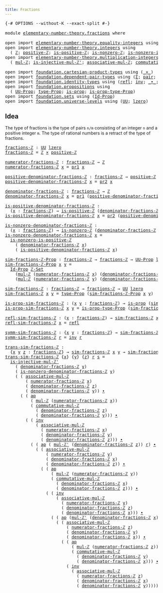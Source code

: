 ```yaml
---
title: Fractions
---
```


<pre class="Agda"><a id="35" class="Symbol">{-#</a> <a id="39" class="Keyword">OPTIONS</a> <a id="47" class="Pragma">--without-K</a> <a id="59" class="Pragma">--exact-split</a> <a id="73" class="Symbol">#-}</a>

<a id="78" class="Keyword">module</a> <a id="85" href="elementary-number-theory.fractions.html" class="Module">elementary-number-theory.fractions</a> <a id="120" class="Keyword">where</a>

<a id="127" class="Keyword">open</a> <a id="132" class="Keyword">import</a> <a id="139" href="elementary-number-theory.equality-integers.html" class="Module">elementary-number-theory.equality-integers</a> <a id="182" class="Keyword">using</a> <a id="188" class="Symbol">(</a><a id="189" href="elementary-number-theory.equality-integers.html#3350" class="Function">ℤ-Set</a><a id="194" class="Symbol">)</a>
<a id="196" class="Keyword">open</a> <a id="201" class="Keyword">import</a> <a id="208" href="elementary-number-theory.integers.html" class="Module">elementary-number-theory.integers</a> <a id="242" class="Keyword">using</a>
  <a id="250" class="Symbol">(</a> <a id="252" href="elementary-number-theory.integers.html#1881" class="Function">ℤ</a><a id="253" class="Symbol">;</a> <a id="255" href="elementary-number-theory.integers.html#7529" class="Function">positive-ℤ</a><a id="265" class="Symbol">;</a> <a id="267" href="elementary-number-theory.integers.html#7398" class="Function">is-positive-ℤ</a><a id="280" class="Symbol">;</a> <a id="282" href="elementary-number-theory.integers.html#2223" class="Function">is-nonzero-ℤ</a><a id="294" class="Symbol">;</a> <a id="296" href="elementary-number-theory.integers.html#7711" class="Function">is-nonzero-is-positive-ℤ</a><a id="320" class="Symbol">)</a>
<a id="322" class="Keyword">open</a> <a id="327" class="Keyword">import</a> <a id="334" href="elementary-number-theory.multiplication-integers.html" class="Module">elementary-number-theory.multiplication-integers</a> <a id="383" class="Keyword">using</a>
  <a id="391" class="Symbol">(</a> <a id="393" href="elementary-number-theory.multiplication-integers.html#2233" class="Function">mul-ℤ</a><a id="398" class="Symbol">;</a> <a id="400" href="elementary-number-theory.multiplication-integers.html#18383" class="Function">is-injective-mul-ℤ&#39;</a><a id="419" class="Symbol">;</a> <a id="421" href="elementary-number-theory.multiplication-integers.html#11333" class="Function">associative-mul-ℤ</a><a id="438" class="Symbol">;</a> <a id="440" href="elementary-number-theory.multiplication-integers.html#12018" class="Function">commutative-mul-ℤ</a><a id="457" class="Symbol">;</a> <a id="459" href="elementary-number-theory.multiplication-integers.html#2474" class="Function">mul-ℤ&#39;</a><a id="465" class="Symbol">)</a>

<a id="468" class="Keyword">open</a> <a id="473" class="Keyword">import</a> <a id="480" href="foundation.cartesian-product-types.html" class="Module">foundation.cartesian-product-types</a> <a id="515" class="Keyword">using</a> <a id="521" class="Symbol">(</a><a id="522" href="foundation-core.cartesian-product-types.html#590" class="Function Operator">_×_</a><a id="525" class="Symbol">)</a>
<a id="527" class="Keyword">open</a> <a id="532" class="Keyword">import</a> <a id="539" href="foundation.dependent-pair-types.html" class="Module">foundation.dependent-pair-types</a> <a id="571" class="Keyword">using</a> <a id="577" class="Symbol">(</a><a id="578" href="foundation-core.dependent-pair-types.html#515" class="Record">Σ</a><a id="579" class="Symbol">;</a> <a id="581" href="foundation-core.dependent-pair-types.html#588" class="InductiveConstructor">pair</a><a id="585" class="Symbol">;</a> <a id="587" href="foundation-core.dependent-pair-types.html#605" class="Field">pr1</a><a id="590" class="Symbol">;</a> <a id="592" href="foundation-core.dependent-pair-types.html#617" class="Field">pr2</a><a id="595" class="Symbol">)</a>
<a id="597" class="Keyword">open</a> <a id="602" class="Keyword">import</a> <a id="609" href="foundation.identity-types.html" class="Module">foundation.identity-types</a> <a id="635" class="Keyword">using</a> <a id="641" class="Symbol">(</a><a id="642" href="foundation-core.identity-types.html#1820" class="InductiveConstructor">refl</a><a id="646" class="Symbol">;</a> <a id="648" href="foundation-core.identity-types.html#2729" class="Function">inv</a><a id="651" class="Symbol">;</a> <a id="653" href="foundation-core.identity-types.html#2425" class="Function Operator">_∙_</a><a id="656" class="Symbol">;</a> <a id="658" href="foundation-core.identity-types.html#4003" class="Function">ap</a><a id="660" class="Symbol">)</a>
<a id="662" class="Keyword">open</a> <a id="667" class="Keyword">import</a> <a id="674" href="foundation.propositions.html" class="Module">foundation.propositions</a> <a id="698" class="Keyword">using</a>
  <a id="706" class="Symbol">(</a> <a id="708" href="foundation-core.propositions.html#1393" class="Function">UU-Prop</a><a id="715" class="Symbol">;</a> <a id="717" href="foundation-core.propositions.html#1495" class="Function">type-Prop</a><a id="726" class="Symbol">;</a> <a id="728" href="foundation-core.propositions.html#1309" class="Function">is-prop</a><a id="735" class="Symbol">;</a> <a id="737" href="foundation-core.propositions.html#1562" class="Function">is-prop-type-Prop</a><a id="754" class="Symbol">)</a>
<a id="756" class="Keyword">open</a> <a id="761" class="Keyword">import</a> <a id="768" href="foundation.sets.html" class="Module">foundation.sets</a> <a id="784" class="Keyword">using</a> <a id="790" class="Symbol">(</a><a id="791" href="foundation-core.sets.html#1420" class="Function">Id-Prop</a><a id="798" class="Symbol">)</a>
<a id="800" class="Keyword">open</a> <a id="805" class="Keyword">import</a> <a id="812" href="foundation.universe-levels.html" class="Module">foundation.universe-levels</a> <a id="839" class="Keyword">using</a> <a id="845" class="Symbol">(</a><a id="846" href="foundation-core.universe-levels.html#235" class="Primitive">UU</a><a id="848" class="Symbol">;</a> <a id="850" href="Agda.Primitive.html#764" class="Primitive">lzero</a><a id="855" class="Symbol">)</a>
</pre>
## Idea

The type of fractions is the type of pairs `n/m` consisting of an integer `n` and a positive integer `m`. The type of rational numbers is a retract of the type of fractions.

<pre class="Agda"><a id="fractions-ℤ"></a><a id="1054" href="elementary-number-theory.fractions.html#1054" class="Function">fractions-ℤ</a> <a id="1066" class="Symbol">:</a> <a id="1068" href="foundation-core.universe-levels.html#235" class="Primitive">UU</a> <a id="1071" href="Agda.Primitive.html#764" class="Primitive">lzero</a>
<a id="1077" href="elementary-number-theory.fractions.html#1054" class="Function">fractions-ℤ</a> <a id="1089" class="Symbol">=</a> <a id="1091" href="elementary-number-theory.integers.html#1881" class="Function">ℤ</a> <a id="1093" href="foundation-core.cartesian-product-types.html#590" class="Function Operator">×</a> <a id="1095" href="elementary-number-theory.integers.html#7529" class="Function">positive-ℤ</a>

<a id="numerator-fractions-ℤ"></a><a id="1107" href="elementary-number-theory.fractions.html#1107" class="Function">numerator-fractions-ℤ</a> <a id="1129" class="Symbol">:</a> <a id="1131" href="elementary-number-theory.fractions.html#1054" class="Function">fractions-ℤ</a> <a id="1143" class="Symbol">→</a> <a id="1145" href="elementary-number-theory.integers.html#1881" class="Function">ℤ</a>
<a id="1147" href="elementary-number-theory.fractions.html#1107" class="Function">numerator-fractions-ℤ</a> <a id="1169" href="elementary-number-theory.fractions.html#1169" class="Bound">x</a> <a id="1171" class="Symbol">=</a> <a id="1173" href="foundation-core.dependent-pair-types.html#605" class="Field">pr1</a> <a id="1177" href="elementary-number-theory.fractions.html#1169" class="Bound">x</a>

<a id="positive-denominator-fractions-ℤ"></a><a id="1180" href="elementary-number-theory.fractions.html#1180" class="Function">positive-denominator-fractions-ℤ</a> <a id="1213" class="Symbol">:</a> <a id="1215" href="elementary-number-theory.fractions.html#1054" class="Function">fractions-ℤ</a> <a id="1227" class="Symbol">→</a> <a id="1229" href="elementary-number-theory.integers.html#7529" class="Function">positive-ℤ</a>
<a id="1240" href="elementary-number-theory.fractions.html#1180" class="Function">positive-denominator-fractions-ℤ</a> <a id="1273" href="elementary-number-theory.fractions.html#1273" class="Bound">x</a> <a id="1275" class="Symbol">=</a> <a id="1277" href="foundation-core.dependent-pair-types.html#617" class="Field">pr2</a> <a id="1281" href="elementary-number-theory.fractions.html#1273" class="Bound">x</a>

<a id="denominator-fractions-ℤ"></a><a id="1284" href="elementary-number-theory.fractions.html#1284" class="Function">denominator-fractions-ℤ</a> <a id="1308" class="Symbol">:</a> <a id="1310" href="elementary-number-theory.fractions.html#1054" class="Function">fractions-ℤ</a> <a id="1322" class="Symbol">→</a> <a id="1324" href="elementary-number-theory.integers.html#1881" class="Function">ℤ</a>
<a id="1326" href="elementary-number-theory.fractions.html#1284" class="Function">denominator-fractions-ℤ</a> <a id="1350" href="elementary-number-theory.fractions.html#1350" class="Bound">x</a> <a id="1352" class="Symbol">=</a> <a id="1354" href="foundation-core.dependent-pair-types.html#605" class="Field">pr1</a> <a id="1358" class="Symbol">(</a><a id="1359" href="elementary-number-theory.fractions.html#1180" class="Function">positive-denominator-fractions-ℤ</a> <a id="1392" href="elementary-number-theory.fractions.html#1350" class="Bound">x</a><a id="1393" class="Symbol">)</a>

<a id="is-positive-denominator-fractions-ℤ"></a><a id="1396" href="elementary-number-theory.fractions.html#1396" class="Function">is-positive-denominator-fractions-ℤ</a> <a id="1432" class="Symbol">:</a>
  <a id="1436" class="Symbol">(</a><a id="1437" href="elementary-number-theory.fractions.html#1437" class="Bound">x</a> <a id="1439" class="Symbol">:</a> <a id="1441" href="elementary-number-theory.fractions.html#1054" class="Function">fractions-ℤ</a><a id="1452" class="Symbol">)</a> <a id="1454" class="Symbol">→</a> <a id="1456" href="elementary-number-theory.integers.html#7398" class="Function">is-positive-ℤ</a> <a id="1470" class="Symbol">(</a><a id="1471" href="elementary-number-theory.fractions.html#1284" class="Function">denominator-fractions-ℤ</a> <a id="1495" href="elementary-number-theory.fractions.html#1437" class="Bound">x</a><a id="1496" class="Symbol">)</a>
<a id="1498" href="elementary-number-theory.fractions.html#1396" class="Function">is-positive-denominator-fractions-ℤ</a> <a id="1534" href="elementary-number-theory.fractions.html#1534" class="Bound">x</a> <a id="1536" class="Symbol">=</a> <a id="1538" href="foundation-core.dependent-pair-types.html#617" class="Field">pr2</a> <a id="1542" class="Symbol">(</a><a id="1543" href="elementary-number-theory.fractions.html#1180" class="Function">positive-denominator-fractions-ℤ</a> <a id="1576" href="elementary-number-theory.fractions.html#1534" class="Bound">x</a><a id="1577" class="Symbol">)</a>

<a id="is-nonzero-denominator-fractions-ℤ"></a><a id="1580" href="elementary-number-theory.fractions.html#1580" class="Function">is-nonzero-denominator-fractions-ℤ</a> <a id="1615" class="Symbol">:</a>
  <a id="1619" class="Symbol">(</a><a id="1620" href="elementary-number-theory.fractions.html#1620" class="Bound">x</a> <a id="1622" class="Symbol">:</a> <a id="1624" href="elementary-number-theory.fractions.html#1054" class="Function">fractions-ℤ</a><a id="1635" class="Symbol">)</a> <a id="1637" class="Symbol">→</a> <a id="1639" href="elementary-number-theory.integers.html#2223" class="Function">is-nonzero-ℤ</a> <a id="1652" class="Symbol">(</a><a id="1653" href="elementary-number-theory.fractions.html#1284" class="Function">denominator-fractions-ℤ</a> <a id="1677" href="elementary-number-theory.fractions.html#1620" class="Bound">x</a><a id="1678" class="Symbol">)</a>
<a id="1680" href="elementary-number-theory.fractions.html#1580" class="Function">is-nonzero-denominator-fractions-ℤ</a> <a id="1715" href="elementary-number-theory.fractions.html#1715" class="Bound">x</a> <a id="1717" class="Symbol">=</a>
  <a id="1721" href="elementary-number-theory.integers.html#7711" class="Function">is-nonzero-is-positive-ℤ</a>
    <a id="1750" class="Symbol">(</a> <a id="1752" href="elementary-number-theory.fractions.html#1284" class="Function">denominator-fractions-ℤ</a> <a id="1776" href="elementary-number-theory.fractions.html#1715" class="Bound">x</a><a id="1777" class="Symbol">)</a>
    <a id="1783" class="Symbol">(</a> <a id="1785" href="elementary-number-theory.fractions.html#1396" class="Function">is-positive-denominator-fractions-ℤ</a> <a id="1821" href="elementary-number-theory.fractions.html#1715" class="Bound">x</a><a id="1822" class="Symbol">)</a>

<a id="sim-fractions-ℤ-Prop"></a><a id="1825" href="elementary-number-theory.fractions.html#1825" class="Function">sim-fractions-ℤ-Prop</a> <a id="1846" class="Symbol">:</a> <a id="1848" href="elementary-number-theory.fractions.html#1054" class="Function">fractions-ℤ</a> <a id="1860" class="Symbol">→</a> <a id="1862" href="elementary-number-theory.fractions.html#1054" class="Function">fractions-ℤ</a> <a id="1874" class="Symbol">→</a> <a id="1876" href="foundation-core.propositions.html#1393" class="Function">UU-Prop</a> <a id="1884" href="Agda.Primitive.html#764" class="Primitive">lzero</a>
<a id="1890" href="elementary-number-theory.fractions.html#1825" class="Function">sim-fractions-ℤ-Prop</a> <a id="1911" href="elementary-number-theory.fractions.html#1911" class="Bound">x</a> <a id="1913" href="elementary-number-theory.fractions.html#1913" class="Bound">y</a> <a id="1915" class="Symbol">=</a>
  <a id="1919" href="foundation-core.sets.html#1420" class="Function">Id-Prop</a> <a id="1927" href="elementary-number-theory.equality-integers.html#3350" class="Function">ℤ-Set</a>
    <a id="1937" class="Symbol">(</a><a id="1938" href="elementary-number-theory.multiplication-integers.html#2233" class="Function">mul-ℤ</a> <a id="1944" class="Symbol">(</a><a id="1945" href="elementary-number-theory.fractions.html#1107" class="Function">numerator-fractions-ℤ</a> <a id="1967" href="elementary-number-theory.fractions.html#1911" class="Bound">x</a><a id="1968" class="Symbol">)</a> <a id="1970" class="Symbol">(</a><a id="1971" href="elementary-number-theory.fractions.html#1284" class="Function">denominator-fractions-ℤ</a> <a id="1995" href="elementary-number-theory.fractions.html#1913" class="Bound">y</a><a id="1996" class="Symbol">))</a>
    <a id="2003" class="Symbol">(</a><a id="2004" href="elementary-number-theory.multiplication-integers.html#2233" class="Function">mul-ℤ</a> <a id="2010" class="Symbol">(</a><a id="2011" href="elementary-number-theory.fractions.html#1107" class="Function">numerator-fractions-ℤ</a> <a id="2033" href="elementary-number-theory.fractions.html#1913" class="Bound">y</a><a id="2034" class="Symbol">)</a> <a id="2036" class="Symbol">(</a><a id="2037" href="elementary-number-theory.fractions.html#1284" class="Function">denominator-fractions-ℤ</a> <a id="2061" href="elementary-number-theory.fractions.html#1911" class="Bound">x</a><a id="2062" class="Symbol">))</a>

<a id="sim-fractions-ℤ"></a><a id="2066" href="elementary-number-theory.fractions.html#2066" class="Function">sim-fractions-ℤ</a> <a id="2082" class="Symbol">:</a> <a id="2084" href="elementary-number-theory.fractions.html#1054" class="Function">fractions-ℤ</a> <a id="2096" class="Symbol">→</a> <a id="2098" href="elementary-number-theory.fractions.html#1054" class="Function">fractions-ℤ</a> <a id="2110" class="Symbol">→</a> <a id="2112" href="foundation-core.universe-levels.html#235" class="Primitive">UU</a> <a id="2115" href="Agda.Primitive.html#764" class="Primitive">lzero</a>
<a id="2121" href="elementary-number-theory.fractions.html#2066" class="Function">sim-fractions-ℤ</a> <a id="2137" href="elementary-number-theory.fractions.html#2137" class="Bound">x</a> <a id="2139" href="elementary-number-theory.fractions.html#2139" class="Bound">y</a> <a id="2141" class="Symbol">=</a> <a id="2143" href="foundation-core.propositions.html#1495" class="Function">type-Prop</a> <a id="2153" class="Symbol">(</a><a id="2154" href="elementary-number-theory.fractions.html#1825" class="Function">sim-fractions-ℤ-Prop</a> <a id="2175" href="elementary-number-theory.fractions.html#2137" class="Bound">x</a> <a id="2177" href="elementary-number-theory.fractions.html#2139" class="Bound">y</a><a id="2178" class="Symbol">)</a>

<a id="is-prop-sim-fractions-ℤ"></a><a id="2181" href="elementary-number-theory.fractions.html#2181" class="Function">is-prop-sim-fractions-ℤ</a> <a id="2205" class="Symbol">:</a> <a id="2207" class="Symbol">(</a><a id="2208" href="elementary-number-theory.fractions.html#2208" class="Bound">x</a> <a id="2210" href="elementary-number-theory.fractions.html#2210" class="Bound">y</a> <a id="2212" class="Symbol">:</a> <a id="2214" href="elementary-number-theory.fractions.html#1054" class="Function">fractions-ℤ</a><a id="2225" class="Symbol">)</a> <a id="2227" class="Symbol">→</a> <a id="2229" href="foundation-core.propositions.html#1309" class="Function">is-prop</a> <a id="2237" class="Symbol">(</a><a id="2238" href="elementary-number-theory.fractions.html#2066" class="Function">sim-fractions-ℤ</a> <a id="2254" href="elementary-number-theory.fractions.html#2208" class="Bound">x</a> <a id="2256" href="elementary-number-theory.fractions.html#2210" class="Bound">y</a><a id="2257" class="Symbol">)</a>
<a id="2259" href="elementary-number-theory.fractions.html#2181" class="Function">is-prop-sim-fractions-ℤ</a> <a id="2283" href="elementary-number-theory.fractions.html#2283" class="Bound">x</a> <a id="2285" href="elementary-number-theory.fractions.html#2285" class="Bound">y</a> <a id="2287" class="Symbol">=</a> <a id="2289" href="foundation-core.propositions.html#1562" class="Function">is-prop-type-Prop</a> <a id="2307" class="Symbol">(</a><a id="2308" href="elementary-number-theory.fractions.html#1825" class="Function">sim-fractions-ℤ-Prop</a> <a id="2329" href="elementary-number-theory.fractions.html#2283" class="Bound">x</a> <a id="2331" href="elementary-number-theory.fractions.html#2285" class="Bound">y</a><a id="2332" class="Symbol">)</a>

<a id="refl-sim-fractions-ℤ"></a><a id="2335" href="elementary-number-theory.fractions.html#2335" class="Function">refl-sim-fractions-ℤ</a> <a id="2356" class="Symbol">:</a> <a id="2358" class="Symbol">(</a><a id="2359" href="elementary-number-theory.fractions.html#2359" class="Bound">x</a> <a id="2361" class="Symbol">:</a> <a id="2363" href="elementary-number-theory.fractions.html#1054" class="Function">fractions-ℤ</a><a id="2374" class="Symbol">)</a> <a id="2376" class="Symbol">→</a> <a id="2378" href="elementary-number-theory.fractions.html#2066" class="Function">sim-fractions-ℤ</a> <a id="2394" href="elementary-number-theory.fractions.html#2359" class="Bound">x</a> <a id="2396" href="elementary-number-theory.fractions.html#2359" class="Bound">x</a>
<a id="2398" href="elementary-number-theory.fractions.html#2335" class="Function">refl-sim-fractions-ℤ</a> <a id="2419" href="elementary-number-theory.fractions.html#2419" class="Bound">x</a> <a id="2421" class="Symbol">=</a> <a id="2423" href="foundation-core.identity-types.html#1820" class="InductiveConstructor">refl</a>

<a id="symm-sim-fractions-ℤ"></a><a id="2429" href="elementary-number-theory.fractions.html#2429" class="Function">symm-sim-fractions-ℤ</a> <a id="2450" class="Symbol">:</a> <a id="2452" class="Symbol">{</a><a id="2453" href="elementary-number-theory.fractions.html#2453" class="Bound">x</a> <a id="2455" href="elementary-number-theory.fractions.html#2455" class="Bound">y</a> <a id="2457" class="Symbol">:</a> <a id="2459" href="elementary-number-theory.fractions.html#1054" class="Function">fractions-ℤ</a><a id="2470" class="Symbol">}</a> <a id="2472" class="Symbol">→</a> <a id="2474" href="elementary-number-theory.fractions.html#2066" class="Function">sim-fractions-ℤ</a> <a id="2490" href="elementary-number-theory.fractions.html#2453" class="Bound">x</a> <a id="2492" href="elementary-number-theory.fractions.html#2455" class="Bound">y</a> <a id="2494" class="Symbol">→</a> <a id="2496" href="elementary-number-theory.fractions.html#2066" class="Function">sim-fractions-ℤ</a> <a id="2512" href="elementary-number-theory.fractions.html#2455" class="Bound">y</a> <a id="2514" href="elementary-number-theory.fractions.html#2453" class="Bound">x</a>
<a id="2516" href="elementary-number-theory.fractions.html#2429" class="Function">symm-sim-fractions-ℤ</a> <a id="2537" href="elementary-number-theory.fractions.html#2537" class="Bound">r</a> <a id="2539" class="Symbol">=</a> <a id="2541" href="foundation-core.identity-types.html#2729" class="Function">inv</a> <a id="2545" href="elementary-number-theory.fractions.html#2537" class="Bound">r</a>

<a id="trans-sim-fractions-ℤ"></a><a id="2548" href="elementary-number-theory.fractions.html#2548" class="Function">trans-sim-fractions-ℤ</a> <a id="2570" class="Symbol">:</a>
  <a id="2574" class="Symbol">{</a><a id="2575" href="elementary-number-theory.fractions.html#2575" class="Bound">x</a> <a id="2577" href="elementary-number-theory.fractions.html#2577" class="Bound">y</a> <a id="2579" href="elementary-number-theory.fractions.html#2579" class="Bound">z</a> <a id="2581" class="Symbol">:</a> <a id="2583" href="elementary-number-theory.fractions.html#1054" class="Function">fractions-ℤ</a><a id="2594" class="Symbol">}</a> <a id="2596" class="Symbol">→</a> <a id="2598" href="elementary-number-theory.fractions.html#2066" class="Function">sim-fractions-ℤ</a> <a id="2614" href="elementary-number-theory.fractions.html#2575" class="Bound">x</a> <a id="2616" href="elementary-number-theory.fractions.html#2577" class="Bound">y</a> <a id="2618" class="Symbol">→</a> <a id="2620" href="elementary-number-theory.fractions.html#2066" class="Function">sim-fractions-ℤ</a> <a id="2636" href="elementary-number-theory.fractions.html#2577" class="Bound">y</a> <a id="2638" href="elementary-number-theory.fractions.html#2579" class="Bound">z</a> <a id="2640" class="Symbol">→</a> <a id="2642" href="elementary-number-theory.fractions.html#2066" class="Function">sim-fractions-ℤ</a> <a id="2658" href="elementary-number-theory.fractions.html#2575" class="Bound">x</a> <a id="2660" href="elementary-number-theory.fractions.html#2579" class="Bound">z</a>
<a id="2662" href="elementary-number-theory.fractions.html#2548" class="Function">trans-sim-fractions-ℤ</a> <a id="2684" class="Symbol">{</a><a id="2685" href="elementary-number-theory.fractions.html#2685" class="Bound">x</a><a id="2686" class="Symbol">}</a> <a id="2688" class="Symbol">{</a><a id="2689" href="elementary-number-theory.fractions.html#2689" class="Bound">y</a><a id="2690" class="Symbol">}</a> <a id="2692" class="Symbol">{</a><a id="2693" href="elementary-number-theory.fractions.html#2693" class="Bound">z</a><a id="2694" class="Symbol">}</a> <a id="2696" href="elementary-number-theory.fractions.html#2696" class="Bound">r</a> <a id="2698" href="elementary-number-theory.fractions.html#2698" class="Bound">s</a> <a id="2700" class="Symbol">=</a>
  <a id="2704" href="elementary-number-theory.multiplication-integers.html#18383" class="Function">is-injective-mul-ℤ&#39;</a>
    <a id="2728" class="Symbol">(</a> <a id="2730" href="elementary-number-theory.fractions.html#1284" class="Function">denominator-fractions-ℤ</a> <a id="2754" href="elementary-number-theory.fractions.html#2689" class="Bound">y</a><a id="2755" class="Symbol">)</a>
    <a id="2761" class="Symbol">(</a> <a id="2763" href="elementary-number-theory.fractions.html#1580" class="Function">is-nonzero-denominator-fractions-ℤ</a> <a id="2798" href="elementary-number-theory.fractions.html#2689" class="Bound">y</a><a id="2799" class="Symbol">)</a>
    <a id="2805" class="Symbol">(</a> <a id="2807" class="Symbol">(</a> <a id="2809" href="elementary-number-theory.multiplication-integers.html#11333" class="Function">associative-mul-ℤ</a>
        <a id="2835" class="Symbol">(</a> <a id="2837" href="elementary-number-theory.fractions.html#1107" class="Function">numerator-fractions-ℤ</a> <a id="2859" href="elementary-number-theory.fractions.html#2685" class="Bound">x</a><a id="2860" class="Symbol">)</a>
        <a id="2870" class="Symbol">(</a> <a id="2872" href="elementary-number-theory.fractions.html#1284" class="Function">denominator-fractions-ℤ</a> <a id="2896" href="elementary-number-theory.fractions.html#2693" class="Bound">z</a><a id="2897" class="Symbol">)</a>
        <a id="2907" class="Symbol">(</a> <a id="2909" href="elementary-number-theory.fractions.html#1284" class="Function">denominator-fractions-ℤ</a> <a id="2933" href="elementary-number-theory.fractions.html#2689" class="Bound">y</a><a id="2934" class="Symbol">))</a> <a id="2937" href="foundation-core.identity-types.html#2425" class="Function Operator">∙</a>
      <a id="2945" class="Symbol">(</a> <a id="2947" class="Symbol">(</a> <a id="2949" href="foundation-core.identity-types.html#4003" class="Function">ap</a>
          <a id="2962" class="Symbol">(</a> <a id="2964" href="elementary-number-theory.multiplication-integers.html#2233" class="Function">mul-ℤ</a> <a id="2970" class="Symbol">(</a><a id="2971" href="elementary-number-theory.fractions.html#1107" class="Function">numerator-fractions-ℤ</a> <a id="2993" href="elementary-number-theory.fractions.html#2685" class="Bound">x</a><a id="2994" class="Symbol">))</a>
          <a id="3007" class="Symbol">(</a> <a id="3009" href="elementary-number-theory.multiplication-integers.html#12018" class="Function">commutative-mul-ℤ</a>
            <a id="3039" class="Symbol">(</a> <a id="3041" href="elementary-number-theory.fractions.html#1284" class="Function">denominator-fractions-ℤ</a> <a id="3065" href="elementary-number-theory.fractions.html#2693" class="Bound">z</a><a id="3066" class="Symbol">)</a>
            <a id="3080" class="Symbol">(</a> <a id="3082" href="elementary-number-theory.fractions.html#1284" class="Function">denominator-fractions-ℤ</a> <a id="3106" href="elementary-number-theory.fractions.html#2689" class="Bound">y</a><a id="3107" class="Symbol">)))</a> <a id="3111" href="foundation-core.identity-types.html#2425" class="Function Operator">∙</a>
        <a id="3121" class="Symbol">(</a> <a id="3123" class="Symbol">(</a> <a id="3125" href="foundation-core.identity-types.html#2729" class="Function">inv</a>
            <a id="3141" class="Symbol">(</a> <a id="3143" href="elementary-number-theory.multiplication-integers.html#11333" class="Function">associative-mul-ℤ</a>
              <a id="3175" class="Symbol">(</a> <a id="3177" href="elementary-number-theory.fractions.html#1107" class="Function">numerator-fractions-ℤ</a> <a id="3199" href="elementary-number-theory.fractions.html#2685" class="Bound">x</a><a id="3200" class="Symbol">)</a>
              <a id="3216" class="Symbol">(</a> <a id="3218" href="elementary-number-theory.fractions.html#1284" class="Function">denominator-fractions-ℤ</a> <a id="3242" href="elementary-number-theory.fractions.html#2689" class="Bound">y</a><a id="3243" class="Symbol">)</a>
              <a id="3259" class="Symbol">(</a> <a id="3261" href="elementary-number-theory.fractions.html#1284" class="Function">denominator-fractions-ℤ</a> <a id="3285" href="elementary-number-theory.fractions.html#2693" class="Bound">z</a><a id="3286" class="Symbol">)))</a> <a id="3290" href="foundation-core.identity-types.html#2425" class="Function Operator">∙</a>
          <a id="3302" class="Symbol">(</a> <a id="3304" class="Symbol">(</a> <a id="3306" href="foundation-core.identity-types.html#4003" class="Function">ap</a> <a id="3309" class="Symbol">(</a> <a id="3311" href="elementary-number-theory.multiplication-integers.html#2474" class="Function">mul-ℤ&#39;</a> <a id="3318" class="Symbol">(</a><a id="3319" href="elementary-number-theory.fractions.html#1284" class="Function">denominator-fractions-ℤ</a> <a id="3343" href="elementary-number-theory.fractions.html#2693" class="Bound">z</a><a id="3344" class="Symbol">))</a> <a id="3347" href="elementary-number-theory.fractions.html#2696" class="Bound">r</a><a id="3348" class="Symbol">)</a> <a id="3350" href="foundation-core.identity-types.html#2425" class="Function Operator">∙</a>
            <a id="3364" class="Symbol">(</a> <a id="3366" class="Symbol">(</a> <a id="3368" href="elementary-number-theory.multiplication-integers.html#11333" class="Function">associative-mul-ℤ</a>
                <a id="3402" class="Symbol">(</a> <a id="3404" href="elementary-number-theory.fractions.html#1107" class="Function">numerator-fractions-ℤ</a> <a id="3426" href="elementary-number-theory.fractions.html#2689" class="Bound">y</a><a id="3427" class="Symbol">)</a>
                <a id="3445" class="Symbol">(</a> <a id="3447" href="elementary-number-theory.fractions.html#1284" class="Function">denominator-fractions-ℤ</a> <a id="3471" href="elementary-number-theory.fractions.html#2685" class="Bound">x</a><a id="3472" class="Symbol">)</a>
                <a id="3490" class="Symbol">(</a> <a id="3492" href="elementary-number-theory.fractions.html#1284" class="Function">denominator-fractions-ℤ</a> <a id="3516" href="elementary-number-theory.fractions.html#2693" class="Bound">z</a><a id="3517" class="Symbol">))</a> <a id="3520" href="foundation-core.identity-types.html#2425" class="Function Operator">∙</a>
              <a id="3536" class="Symbol">(</a> <a id="3538" class="Symbol">(</a> <a id="3540" href="foundation-core.identity-types.html#4003" class="Function">ap</a>
                  <a id="3561" class="Symbol">(</a> <a id="3563" href="elementary-number-theory.multiplication-integers.html#2233" class="Function">mul-ℤ</a> <a id="3569" class="Symbol">(</a><a id="3570" href="elementary-number-theory.fractions.html#1107" class="Function">numerator-fractions-ℤ</a> <a id="3592" href="elementary-number-theory.fractions.html#2689" class="Bound">y</a><a id="3593" class="Symbol">))</a>
                  <a id="3614" class="Symbol">(</a> <a id="3616" href="elementary-number-theory.multiplication-integers.html#12018" class="Function">commutative-mul-ℤ</a>
                    <a id="3654" class="Symbol">(</a> <a id="3656" href="elementary-number-theory.fractions.html#1284" class="Function">denominator-fractions-ℤ</a> <a id="3680" href="elementary-number-theory.fractions.html#2685" class="Bound">x</a><a id="3681" class="Symbol">)</a>
                    <a id="3703" class="Symbol">(</a> <a id="3705" href="elementary-number-theory.fractions.html#1284" class="Function">denominator-fractions-ℤ</a> <a id="3729" href="elementary-number-theory.fractions.html#2693" class="Bound">z</a><a id="3730" class="Symbol">)))</a> <a id="3734" href="foundation-core.identity-types.html#2425" class="Function Operator">∙</a>
                <a id="3752" class="Symbol">(</a> <a id="3754" class="Symbol">(</a> <a id="3756" href="foundation-core.identity-types.html#2729" class="Function">inv</a>
                    <a id="3780" class="Symbol">(</a> <a id="3782" href="elementary-number-theory.multiplication-integers.html#11333" class="Function">associative-mul-ℤ</a>
                      <a id="3822" class="Symbol">(</a> <a id="3824" href="elementary-number-theory.fractions.html#1107" class="Function">numerator-fractions-ℤ</a> <a id="3846" href="elementary-number-theory.fractions.html#2689" class="Bound">y</a><a id="3847" class="Symbol">)</a>
                      <a id="3871" class="Symbol">(</a> <a id="3873" href="elementary-number-theory.fractions.html#1284" class="Function">denominator-fractions-ℤ</a> <a id="3897" href="elementary-number-theory.fractions.html#2693" class="Bound">z</a><a id="3898" class="Symbol">)</a>
                      <a id="3922" class="Symbol">(</a> <a id="3924" href="elementary-number-theory.fractions.html#1284" class="Function">denominator-fractions-ℤ</a> <a id="3948" href="elementary-number-theory.fractions.html#2685" class="Bound">x</a><a id="3949" class="Symbol">)))</a> <a id="3953" href="foundation-core.identity-types.html#2425" class="Function Operator">∙</a>
                  <a id="3973" class="Symbol">(</a> <a id="3975" class="Symbol">(</a> <a id="3977" href="foundation-core.identity-types.html#4003" class="Function">ap</a> <a id="3980" class="Symbol">(</a><a id="3981" href="elementary-number-theory.multiplication-integers.html#2474" class="Function">mul-ℤ&#39;</a> <a id="3988" class="Symbol">(</a><a id="3989" href="elementary-number-theory.fractions.html#1284" class="Function">denominator-fractions-ℤ</a> <a id="4013" href="elementary-number-theory.fractions.html#2685" class="Bound">x</a><a id="4014" class="Symbol">))</a> <a id="4017" href="elementary-number-theory.fractions.html#2698" class="Bound">s</a><a id="4018" class="Symbol">)</a> <a id="4020" href="foundation-core.identity-types.html#2425" class="Function Operator">∙</a>
                    <a id="4042" class="Symbol">(</a> <a id="4044" class="Symbol">(</a> <a id="4046" href="elementary-number-theory.multiplication-integers.html#11333" class="Function">associative-mul-ℤ</a>
                        <a id="4088" class="Symbol">(</a> <a id="4090" href="elementary-number-theory.fractions.html#1107" class="Function">numerator-fractions-ℤ</a> <a id="4112" href="elementary-number-theory.fractions.html#2693" class="Bound">z</a><a id="4113" class="Symbol">)</a>
                        <a id="4139" class="Symbol">(</a> <a id="4141" href="elementary-number-theory.fractions.html#1284" class="Function">denominator-fractions-ℤ</a> <a id="4165" href="elementary-number-theory.fractions.html#2689" class="Bound">y</a><a id="4166" class="Symbol">)</a>
                        <a id="4192" class="Symbol">(</a> <a id="4194" href="elementary-number-theory.fractions.html#1284" class="Function">denominator-fractions-ℤ</a> <a id="4218" href="elementary-number-theory.fractions.html#2685" class="Bound">x</a><a id="4219" class="Symbol">))</a> <a id="4222" href="foundation-core.identity-types.html#2425" class="Function Operator">∙</a>
                      <a id="4246" class="Symbol">(</a> <a id="4248" class="Symbol">(</a> <a id="4250" href="foundation-core.identity-types.html#4003" class="Function">ap</a>
                          <a id="4279" class="Symbol">(</a> <a id="4281" href="elementary-number-theory.multiplication-integers.html#2233" class="Function">mul-ℤ</a> <a id="4287" class="Symbol">(</a><a id="4288" href="elementary-number-theory.fractions.html#1107" class="Function">numerator-fractions-ℤ</a> <a id="4310" href="elementary-number-theory.fractions.html#2693" class="Bound">z</a><a id="4311" class="Symbol">))</a>
                          <a id="4340" class="Symbol">(</a> <a id="4342" href="elementary-number-theory.multiplication-integers.html#12018" class="Function">commutative-mul-ℤ</a>
                            <a id="4388" class="Symbol">(</a> <a id="4390" href="elementary-number-theory.fractions.html#1284" class="Function">denominator-fractions-ℤ</a> <a id="4414" href="elementary-number-theory.fractions.html#2689" class="Bound">y</a><a id="4415" class="Symbol">)</a>
                            <a id="4445" class="Symbol">(</a> <a id="4447" href="elementary-number-theory.fractions.html#1284" class="Function">denominator-fractions-ℤ</a> <a id="4471" href="elementary-number-theory.fractions.html#2685" class="Bound">x</a><a id="4472" class="Symbol">)))</a> <a id="4476" href="foundation-core.identity-types.html#2425" class="Function Operator">∙</a>
                        <a id="4502" class="Symbol">(</a> <a id="4504" href="foundation-core.identity-types.html#2729" class="Function">inv</a>
                          <a id="4534" class="Symbol">(</a> <a id="4536" href="elementary-number-theory.multiplication-integers.html#11333" class="Function">associative-mul-ℤ</a>
                            <a id="4582" class="Symbol">(</a> <a id="4584" href="elementary-number-theory.fractions.html#1107" class="Function">numerator-fractions-ℤ</a> <a id="4606" href="elementary-number-theory.fractions.html#2693" class="Bound">z</a><a id="4607" class="Symbol">)</a>
                            <a id="4637" class="Symbol">(</a> <a id="4639" href="elementary-number-theory.fractions.html#1284" class="Function">denominator-fractions-ℤ</a> <a id="4663" href="elementary-number-theory.fractions.html#2685" class="Bound">x</a><a id="4664" class="Symbol">)</a>
                            <a id="4694" class="Symbol">(</a> <a id="4696" href="elementary-number-theory.fractions.html#1284" class="Function">denominator-fractions-ℤ</a> <a id="4720" href="elementary-number-theory.fractions.html#2689" class="Bound">y</a><a id="4721" class="Symbol">)))))))))))))</a>
</pre>